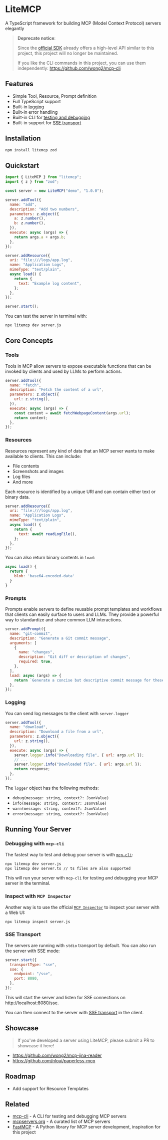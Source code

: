 # LiteMCP

A TypeScript framework for building MCP (Model Context Protocol) servers elegantly

> **Deprecate notice**:
> 
> Since the [official SDK](https://github.com/modelcontextprotocol/typescript-sdk) already offers a high-level API similar to this project, this project will no longer be maintained.
>
> If you like the CLI commands in this project, you can use them independently: https://github.com/wong2/mcp-cli

## Features

- Simple Tool, Resource, Prompt definition
- Full TypeScript support
- Built-in [logging](#logging)
- Built-in error handling
- Built-in CLI for [testing and debugging](#debugging-with-mcp-cli)
- Built-in support for [SSE transport](#sse-transport)

## Installation

```bash
npm install litemcp zod
```

## Quickstart

```js
import { LiteMCP } from "litemcp";
import { z } from "zod";

const server = new LiteMCP("demo", "1.0.0");

server.addTool({
  name: "add",
  description: "Add two numbers",
  parameters: z.object({
    a: z.number(),
    b: z.number(),
  }),
  execute: async (args) => {
    return args.a + args.b;
  },
});

server.addResource({
  uri: "file:///logs/app.log",
  name: "Application Logs",
  mimeType: "text/plain",
  async load() {
    return {
      text: "Example log content",
    };
  },
});

server.start();
```

You can test the server in terminal with:

```bash
npx litemcp dev server.js
```

## Core Concepts

### Tools

Tools in MCP allow servers to expose executable functions that can be invoked by clients and used by LLMs to perform actions.

```js
server.addTool({
  name: "fetch",
  description: "Fetch the content of a url",
  parameters: z.object({
    url: z.string(),
  }),
  execute: async (args) => {
    const content = await fetchWebpageContent(args.url);
    return content;
  },
});
```

### Resources

Resources represent any kind of data that an MCP server wants to make available to clients. This can include:

- File contents
- Screenshots and images
- Log files
- And more

Each resource is identified by a unique URI and can contain either text or binary data.

```js
server.addResource({
  uri: "file:///logs/app.log",
  name: "Application Logs",
  mimeType: "text/plain",
  async load() {
    return {
      text: await readLogFile(),
    };
  },
});
```

You can also return binary contents in `load`:

```js
async load() {
  return {
    blob: 'base64-encoded-data'
  }
}
```

### Prompts

Prompts enable servers to define reusable prompt templates and workflows that clients can easily surface to users and LLMs. They provide a powerful way to standardize and share common LLM interactions.

```js
server.addPrompt({
  name: "git-commit",
  description: "Generate a Git commit message",
  arguments: [
    {
      name: "changes",
      description: "Git diff or description of changes",
      required: true,
    },
  ],
  load: async (args) => {
    return `Generate a concise but descriptive commit message for these changes:\n\n${args.changes}`;
  },
});
```

### Logging

You can send log messages to the client with `server.logger`

```js
server.addTool({
  name: "download",
  description: "Download a file from a url",
  parameters: z.object({
    url: z.string(),
  }),
  execute: async (args) => {
    server.logger.info("Downloading file", { url: args.url });
    // ...
    server.logger.info("Downloaded file", { url: args.url });
    return response;
  },
});
```

The `logger` object has the following methods:

- `debug(message: string, context?: JsonValue)`
- `info(message: string, context?: JsonValue)`
- `warn(message: string, context?: JsonValue)`
- `error(message: string, context?: JsonValue)`

## Running Your Server

### Debugging with `mcp-cli`

The fastest way to test and debug your server is with [`mcp-cli`](https://github.com/wong2/mcp-cli):

```bash
npx litemcp dev server.js
npx litemcp dev server.ts // ts files are also supported
```

This will run your server with `mcp-cli` for testing and debugging your MCP server in the terminal.

### Inspect with `MCP Inspector`

Another way is to use the official [`MCP Inspector`](https://modelcontextprotocol.io/docs/tools/inspector) to inspect your server with a Web UI:

```bash
npx litemcp inspect server.js
```

### SSE Transport

The servers are running with `stdio` transport by default. You can also run the server with SSE mode:

```js
server.start({
  transportType: "sse",
  sse: {
    endpoint: "/sse",
    port: 8080,
  },
});
```

This will start the server and listen for SSE connections on http://localhost:8080/sse.

You can then connect to the server with [SSE transport](https://modelcontextprotocol.io/docs/concepts/transports#server-sent-events-sse) in the client.

## Showcase

> If you've developed a server using LiteMCP, please submit a PR to showcase it here!

- https://github.com/wong2/mcp-jina-reader
- https://github.com/nloui/paperless-mcp

## Roadmap

- Add support for Resource Templates

## Related

- [mcp-cli](https://github.com/wong2/mcp-cli) - A CLI for testing and debugging MCP servers
- [mcpservers.org](https://mcpservers.org) - A curated list of MCP servers
- [FastMCP](https://github.com/jlowin/fastmcp) - A Python library for MCP server development, inspiration for this project
